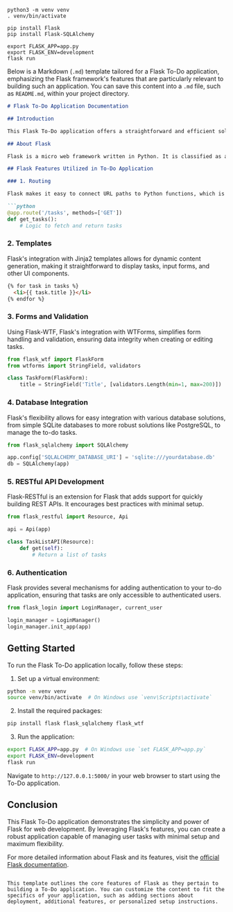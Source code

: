 ```console
python3 -m venv venv
. venv/bin/activate

pip install Flask
pip install Flask-SQLAlchemy

export FLASK_APP=app.py
export FLASK_ENV=development
flask run
```

Below is a Markdown (`.md`) template tailored for a Flask To-Do application, emphasizing the Flask framework's features that are particularly relevant to building such an application. You can save this content into a `.md` file, such as `README.md`, within your project directory.

```markdown
# Flask To-Do Application Documentation

## Introduction

This Flask To-Do application offers a straightforward and efficient solution for managing your daily tasks. Built with Flask, a lightweight WSGI web application framework, it is designed to make getting started quick and easy, with the ability to scale up to complex applications.

## About Flask

Flask is a micro web framework written in Python. It is classified as a microframework because it does not require particular tools or libraries. It has no database abstraction layer, form validation, or any other components where pre-existing third-party libraries provide common functions. However, Flask supports extensions that can add application features as if they were implemented in Flask itself.

## Flask Features Utilized in To-Do Application

### 1. Routing

Flask makes it easy to connect URL paths to Python functions, which is essential for defining the endpoints for creating, updating, deleting, and viewing to-do tasks.

```python
@app.route('/tasks', methods=['GET'])
def get_tasks():
    # Logic to fetch and return tasks
```

### 2. Templates

Flask's integration with Jinja2 templates allows for dynamic content generation, making it straightforward to display tasks, input forms, and other UI components.

```html
{% for task in tasks %}
  <li>{{ task.title }}</li>
{% endfor %}
```

### 3. Forms and Validation

Using Flask-WTF, Flask's integration with WTForms, simplifies form handling and validation, ensuring data integrity when creating or editing tasks.

```python
from flask_wtf import FlaskForm
from wtforms import StringField, validators

class TaskForm(FlaskForm):
    title = StringField('Title', [validators.Length(min=1, max=200)])
```

### 4. Database Integration

Flask's flexibility allows for easy integration with various database solutions, from simple SQLite databases to more robust solutions like PostgreSQL, to manage the to-do tasks.

```python
from flask_sqlalchemy import SQLAlchemy

app.config['SQLALCHEMY_DATABASE_URI'] = 'sqlite:///yourdatabase.db'
db = SQLAlchemy(app)
```

### 5. RESTful API Development

Flask-RESTful is an extension for Flask that adds support for quickly building REST APIs. It encourages best practices with minimal setup.

```python
from flask_restful import Resource, Api

api = Api(app)

class TaskListAPI(Resource):
    def get(self):
        # Return a list of tasks
```

### 6. Authentication

Flask provides several mechanisms for adding authentication to your to-do application, ensuring that tasks are only accessible to authenticated users.

```python
from flask_login import LoginManager, current_user

login_manager = LoginManager()
login_manager.init_app(app)
```

## Getting Started

To run the Flask To-Do application locally, follow these steps:

1. Set up a virtual environment:

```bash
python -m venv venv
source venv/bin/activate  # On Windows use `venv\Scripts\activate`
```

2. Install the required packages:

```bash
pip install flask flask_sqlalchemy flask_wtf
```

3. Run the application:

```bash
export FLASK_APP=app.py  # On Windows use `set FLASK_APP=app.py`
export FLASK_ENV=development
flask run
```

Navigate to `http://127.0.0.1:5000/` in your web browser to start using the To-Do application.

## Conclusion

This Flask To-Do application demonstrates the simplicity and power of Flask for web development. By leveraging Flask's features, you can create a robust application capable of managing user tasks with minimal setup and maximum flexibility.

For more detailed information about Flask and its features, visit the [official Flask documentation](https://flask.palletsprojects.com/).
```

This template outlines the core features of Flask as they pertain to building a To-Do application. You can customize the content to fit the specifics of your application, such as adding sections about deployment, additional features, or personalized setup instructions.
